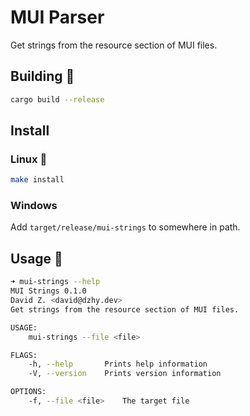 # MUI Parser

Get strings from the resource section of MUI files.

## Building 🔨

```bash
cargo build --release
```

## Install

### Linux 🐧
```bash
make install
```

### Windows
Add `target/release/mui-strings` to somewhere in path.

## Usage 📖

```bash
➜ mui-strings --help
MUI Strings 0.1.0
David Z. <david@dzhy.dev>
Get strings from the resource section of MUI files.

USAGE:
    mui-strings --file <file>

FLAGS:
    -h, --help       Prints help information
    -V, --version    Prints version information

OPTIONS:
    -f, --file <file>    The target file
```